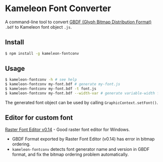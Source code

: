 # Kameleon Font Converter

A command-line tool to convert [GBDF (Glyph Bitmap Distribution Format)](https://en.wikipedia.org/wiki/Glyph_Bitmap_Distribution_Format) `.bdf` to Kameleon font object `.js`.

## Install

```sh
$ npm install -g kameleon-fontconv
```

## Usage

```sh
$ kameleon-fontconv -h # see help
$ kameleon-fontconv my-font.bdf # generate my-font.js
$ kameleon-fontconv my-font.bdf -t font.js
$ kameleon-fontconv my-font.bdf --width-var # generate variable-width font
```

The generated font object can be used by calling `GraphicContext.setFont()`.

## Editor for custom font

[Raster Font Editor v0.14](https://www.cylog.org/graphics/rasterfonteditor.jsp) - Good raster font editor for Windows.
- GBDF Format exported by Raster Font Editor (v0.14) has error in bitmap ordering.
- `kameleon-fontconv` detects font generator name and version in GBDF format, and fix the bitmap ordering problem automatically.
